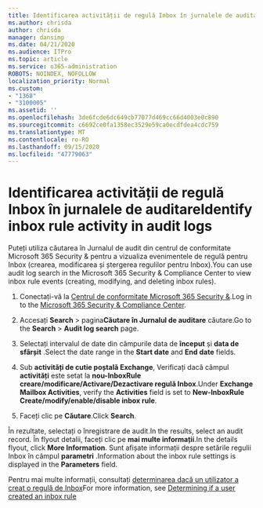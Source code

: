 ```yaml
---
title: Identificarea activității de regulă Inbox în jurnalele de auditare
ms.author: chrisda
author: chrisda
manager: dansimp
ms.date: 04/21/2020
ms.audience: ITPro
ms.topic: article
ms.service: o365-administration
ROBOTS: NOINDEX, NOFOLLOW
localization_priority: Normal
ms.custom:
- "1368"
- "3100005"
ms.assetid: ''
ms.openlocfilehash: 3de6fcde6dc649cb77077d469cc66d4003e0c890
ms.sourcegitcommit: c6692ce0fa1358ec3529e59ca0ecdfdea4cdc759
ms.translationtype: MT
ms.contentlocale: ro-RO
ms.lasthandoff: 09/15/2020
ms.locfileid: "47779063"
---
```

# <a name="identify-inbox-rule-activity-in-audit-logs"></a><span data-ttu-id="a80dc-102">Identificarea activității de regulă Inbox în jurnalele de auditare</span><span class="sxs-lookup"><span data-stu-id="a80dc-102">Identify inbox rule activity in audit logs</span></span>

<span data-ttu-id="a80dc-103">Puteți utiliza căutarea în Jurnalul de audit din centrul de conformitate Microsoft 365 Security & pentru a vizualiza evenimentele de regulă pentru Inbox (crearea, modificarea și ștergerea regulilor pentru Inbox).</span><span class="sxs-lookup"><span data-stu-id="a80dc-103">You can use audit log search in the Microsoft 365 Security & Compliance Center to view inbox rule events (creating, modifying, and deleting inbox rules).</span></span>

1. <span data-ttu-id="a80dc-104">Conectați-vă la [Centrul de conformitate Microsoft 365 Security &](https://protection.office.com/).</span><span class="sxs-lookup"><span data-stu-id="a80dc-104">Log in to the [Microsoft 365 Security & Compliance Center](https://protection.office.com/).</span></span>

2. <span data-ttu-id="a80dc-105">Accesați **Search**  >  pagina**Căutare în Jurnalul de auditare** căutare.</span><span class="sxs-lookup"><span data-stu-id="a80dc-105">Go to the **Search** > **Audit log search** page.</span></span>

3. <span data-ttu-id="a80dc-106">Selectați intervalul de date din câmpurile data de **început** și **data de sfârșit** .</span><span class="sxs-lookup"><span data-stu-id="a80dc-106">Select the date range in the **Start date** and **End date** fields.</span></span>

4. <span data-ttu-id="a80dc-107">Sub **activități de cutie poștală Exchange**, Verificați dacă câmpul **activități** este setat la **nou-InboxRule creare/modificare/Activare/Dezactivare regulă Inbox**.</span><span class="sxs-lookup"><span data-stu-id="a80dc-107">Under **Exchange Mailbox Activities**, verify the **Activities** field is set to **New-InboxRule Create/modify/enable/disable inbox rule**.</span></span>

5. <span data-ttu-id="a80dc-108">Faceți clic pe **Căutare**.</span><span class="sxs-lookup"><span data-stu-id="a80dc-108">Click **Search**.</span></span>

<span data-ttu-id="a80dc-109">În rezultate, selectați o înregistrare de audit.</span><span class="sxs-lookup"><span data-stu-id="a80dc-109">In the results, select an audit record.</span></span> <span data-ttu-id="a80dc-110">În flyout detalii, faceți clic pe **mai multe informații**.</span><span class="sxs-lookup"><span data-stu-id="a80dc-110">In the details flyout, click **More Information**.</span></span> <span data-ttu-id="a80dc-111">Sunt afișate informații despre setările regulii Inbox în câmpul **parametri** .</span><span class="sxs-lookup"><span data-stu-id="a80dc-111">Information about the inbox rule settings is displayed in the **Parameters** field.</span></span>

<span data-ttu-id="a80dc-112">Pentru mai multe informații, consultați [determinarea dacă un utilizator a creat o regulă de Inbox](https://docs.microsoft.com//office365/securitycompliance/auditing-troubleshooting-scenarios#determining-if-a-user-created-an-inbox-rule)</span><span class="sxs-lookup"><span data-stu-id="a80dc-112">For more information, see [Determining if a user created an inbox rule](https://docs.microsoft.com//office365/securitycompliance/auditing-troubleshooting-scenarios#determining-if-a-user-created-an-inbox-rule)</span></span>
